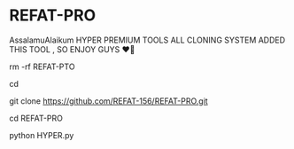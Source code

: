 # REFAT-PRO
AssalamuAlaikum HYPER PREMIUM TOOLS ALL CLONING SYSTEM ADDED THIS TOOL , SO ENJOY GUYS ❤️💁

rm -rf REFAT-PTO

cd

git clone https://github.com/REFAT-156/REFAT-PRO.git

cd REFAT-PRO

python HYPER.py
